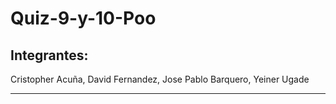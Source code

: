 # Quiz-9-y-10-Poo


Integrantes:
------------

Cristopher Acuña,
David Fernandez,
Jose Pablo Barquero,
Yeiner Ugade

------------
